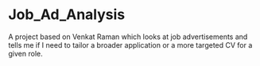 # Job_Ad_Analysis
A project based on Venkat Raman which looks at job advertisements and tells me if I need to tailor a broader application or a more targeted CV for a given role. 
